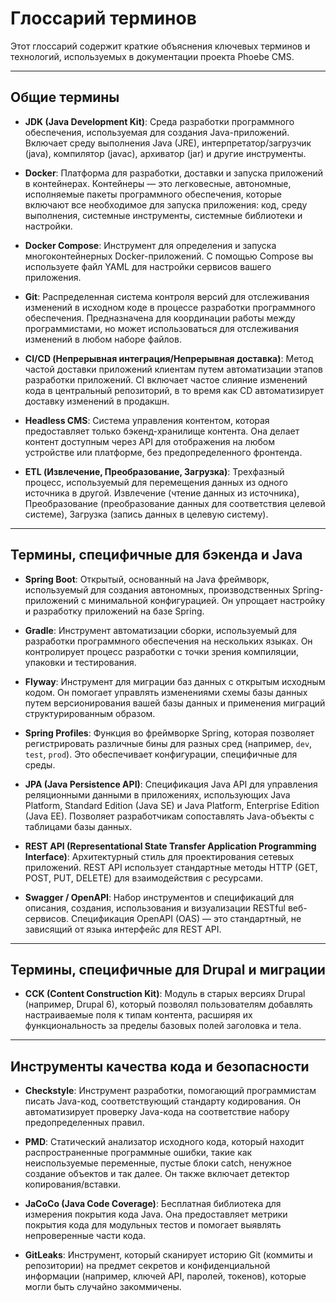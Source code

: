 # Глоссарий терминов

Этот глоссарий содержит краткие объяснения ключевых терминов и технологий, используемых
в документации проекта Phoebe CMS.

---

## Общие термины

-   **JDK (Java Development Kit)**: Среда разработки программного обеспечения, используемая для
    создания Java-приложений. Включает среду выполнения Java (JRE), интерпретатор/загрузчик (java),
    компилятор (javac), архиватор (jar) и другие инструменты.

-   **Docker**: Платформа для разработки, доставки и запуска приложений в контейнерах. Контейнеры —
    это легковесные, автономные, исполняемые пакеты программного обеспечения, которые включают все
    необходимое для запуска приложения: код, среду выполнения, системные инструменты, системные
    библиотеки и настройки.

-   **Docker Compose**: Инструмент для определения и запуска многоконтейнерных Docker-приложений.
    С помощью Compose вы используете файл YAML для настройки сервисов вашего приложения.

-   **Git**: Распределенная система контроля версий для отслеживания изменений в исходном коде
    в процессе разработки программного обеспечения. Предназначена для координации работы между
    программистами, но может использоваться для отслеживания изменений в любом наборе файлов.

-   **CI/CD (Непрерывная интеграция/Непрерывная доставка)**: Метод частой доставки приложений
    клиентам путем автоматизации этапов разработки приложений. CI включает частое слияние изменений
    кода в центральный репозиторий, в то время как CD автоматизирует доставку изменений в продакшн.

-   **Headless CMS**: Система управления контентом, которая предоставляет только бэкенд-хранилище
    контента. Она делает контент доступным через API для отображения на любом устройстве или
    платформе, без предопределенного фронтенда.

-   **ETL (Извлечение, Преобразование, Загрузка)**: Трехфазный процесс, используемый для перемещения
    данных из одного источника в другой. Извлечение (чтение данных из источника), Преобразование
    (преобразование данных для соответствия целевой системе), Загрузка (запись данных в целевую
    систему).

---

## Термины, специфичные для бэкенда и Java

-   **Spring Boot**: Открытый, основанный на Java фреймворк, используемый для создания автономных,
    производственных Spring-приложений с минимальной конфигурацией. Он упрощает настройку и
    разработку приложений на базе Spring.

-   **Gradle**: Инструмент автоматизации сборки, используемый для разработки программного обеспечения
    на нескольких языках. Он контролирует процесс разработки с точки зрения компиляции, упаковки
    и тестирования.

-   **Flyway**: Инструмент для миграции баз данных с открытым исходным кодом. Он помогает управлять
    изменениями схемы базы данных путем версионирования вашей базы данных и применения миграций
    структурированным образом.

-   **Spring Profiles**: Функция во фреймворке Spring, которая позволяет регистрировать различные
    бины для разных сред (например, `dev`, `test`, `prod`). Это обеспечивает конфигурации,
    специфичные для среды.

-   **JPA (Java Persistence API)**: Спецификация Java API для управления реляционными данными в
    приложениях, использующих Java Platform, Standard Edition (Java SE) и Java Platform,
    Enterprise Edition (Java EE). Позволяет разработчикам сопоставлять Java-объекты с таблицами
    базы данных.

-   **REST API (Representational State Transfer Application Programming Interface)**: Архитектурный
    стиль для проектирования сетевых приложений. REST API использует стандартные методы HTTP (GET,
    POST, PUT, DELETE) для взаимодействия с ресурсами.

-   **Swagger / OpenAPI**: Набор инструментов и спецификаций для описания, создания, использования
    и визуализации RESTful веб-сервисов. Спецификация OpenAPI (OAS) — это стандартный, не зависящий
    от языка интерфейс для REST API.

---

## Термины, специфичные для Drupal и миграции

-   **CCK (Content Construction Kit)**: Модуль в старых версиях Drupal (например, Drupal 6), который
    позволял пользователям добавлять настраиваемые поля к типам контента, расширяя их функциональность
    за пределы базовых полей заголовка и тела.

---

## Инструменты качества кода и безопасности

-   **Checkstyle**: Инструмент разработки, помогающий программистам писать Java-код, соответствующий
    стандарту кодирования. Он автоматизирует проверку Java-кода на соответствие набору
    предопределенных правил.

-   **PMD**: Статический анализатор исходного кода, который находит распространенные программные
    ошибки, такие как неиспользуемые переменные, пустые блоки catch, ненужное создание объектов
    и так далее. Он также включает детектор копирования/вставки.

-   **JaCoCo (Java Code Coverage)**: Бесплатная библиотека для измерения покрытия кода Java. Она
    предоставляет метрики покрытия кода для модульных тестов и помогает выявлять непроверенные
    части кода.

-   **GitLeaks**: Инструмент, который сканирует историю Git (коммиты и репозитории) на предмет
    секретов и конфиденциальной информации (например, ключей API, паролей, токенов), которые могли
    быть случайно закоммичены.
